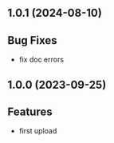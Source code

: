## 1.0.1 (2024-08-10)

## Bug Fixes

- fix doc errors

## 1.0.0 (2023-09-25)

## Features

- first upload